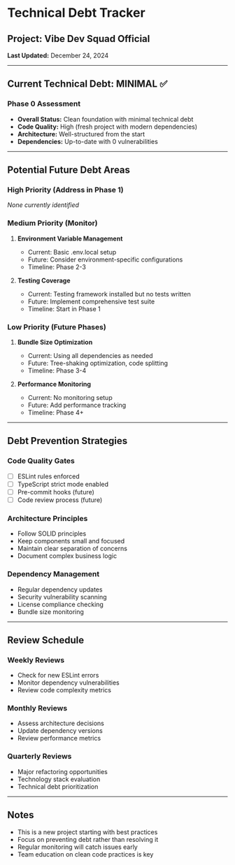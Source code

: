 # Technical Debt Tracker

## Project: Vibe Dev Squad Official
**Last Updated:** December 24, 2024

---

## Current Technical Debt: MINIMAL ✅

### Phase 0 Assessment
- **Overall Status:** Clean foundation with minimal technical debt
- **Code Quality:** High (fresh project with modern dependencies)
- **Architecture:** Well-structured from the start
- **Dependencies:** Up-to-date with 0 vulnerabilities

---

## Potential Future Debt Areas

### High Priority (Address in Phase 1)
*None currently identified*

### Medium Priority (Monitor)
1. **Environment Variable Management**
   - Current: Basic .env.local setup
   - Future: Consider environment-specific configurations
   - Timeline: Phase 2-3

2. **Testing Coverage**
   - Current: Testing framework installed but no tests written
   - Future: Implement comprehensive test suite
   - Timeline: Start in Phase 1

### Low Priority (Future Phases)
1. **Bundle Size Optimization**
   - Current: Using all dependencies as needed
   - Future: Tree-shaking optimization, code splitting
   - Timeline: Phase 3-4

2. **Performance Monitoring**
   - Current: No monitoring setup
   - Future: Add performance tracking
   - Timeline: Phase 4+

---

## Debt Prevention Strategies

### Code Quality Gates
- [ ] ESLint rules enforced
- [ ] TypeScript strict mode enabled
- [ ] Pre-commit hooks (future)
- [ ] Code review process (future)

### Architecture Principles
- Follow SOLID principles
- Keep components small and focused
- Maintain clear separation of concerns
- Document complex business logic

### Dependency Management
- Regular dependency updates
- Security vulnerability scanning
- License compliance checking
- Bundle size monitoring

---

## Review Schedule

### Weekly Reviews
- Check for new ESLint errors
- Monitor dependency vulnerabilities
- Review code complexity metrics

### Monthly Reviews
- Assess architecture decisions
- Update dependency versions
- Review performance metrics

### Quarterly Reviews
- Major refactoring opportunities
- Technology stack evaluation
- Technical debt prioritization

---

## Notes
- This is a new project starting with best practices
- Focus on preventing debt rather than resolving it
- Regular monitoring will catch issues early
- Team education on clean code practices is key 